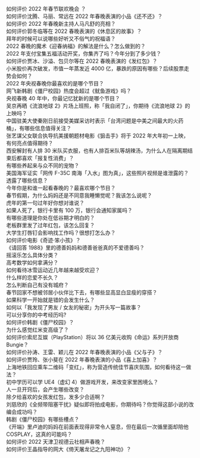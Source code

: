 如何评价 2022 年春节联欢晚会 ？  
如何评价沈腾、马丽、常远在 2022 年春晚表演的小品《还不还》？  
如何评价 2022 年春晚新主持人马凡舒的亮相？  
如何评价郭冬临等在 2022 春晚表演的《休息区的故事》？  
拜年的时候可以说哪些好听又不俗气的祝福语？  
2022 春晚的魔术《迎春纳福》的解法是什么？怎么做到的？  
2022 年支付宝集五福活动开奖，你集齐了吗？今年分到了多少钱？  
如何评价贾冰、沙溢、包贝尔等在 2022 春晚表演的《发红包》？  
小米股价再次破发，市值一年蒸发近 4000 亿，暴跌的原因有哪些？后续股票走势会如何？  
2022 年央视春晚你最喜欢的是哪个节目？  
网飞新韩剧《僵尸校园》热度会超过《鱿鱼游戏》吗？  
央视春晚 40 年中，你最记忆犹新的是哪个节目？  
吴京再晒《流浪地球 2》片场上班照，称「我自闭了」，你期待《流浪地球 2》的上映吗？  
中国驻美大使秦刚日前接受美媒采访时表示「台湾问题是中美之间最大的火药桶」，有哪些信息值得关注？  
张艺谋父女联合执导抗美援朝题材电影《狙击手》将于 2022 年大年初一上映，有何亮点值得期待？  
西安解封有人排 30 米队买衣服，也有人排百米队等胡辣汤，为什么人在隔离期结束后都喜欢「报复性消费」？  
有哪些养起来与众不同的宠物？  
美国海军证实「网传 F-35C 南海「入水」图为真」，这些照片视频是谁泄露的？透露了哪些信息？  
今年你是和谁一起看春晚的？最喜欢哪个节目？  
春节假期，为什么妈妈还是不同意我睡懒觉呢？我该怎么说呢？  
虎年的第一句过年好你想对谁说？  
如果人死了，银行卡里有 100 万，银行会通知家属吗？  
有哪些道理是你处在低谷期才明白的？  
老板群里发了过年红包，该怎么回复？  
大学生打唇钉会影响找工作吗？很想打怎么办？  
如何评价电影《奇迹·笨小孩》？  
《请回答 1988》里的德善妈妈和德善爸爸真的不爱德善吗？  
摇滚乐怎么具体分类？  
高考数学如何拿满分？  
如何看待冰雪运动近几年越来越受欢迎？  
什么样的恋爱不长久？  
怎么判断自己有没有城府？  
春节回家不想被邻居小伙伴比下去，有哪些显高显白显瘦的穿搭？  
如果科学一开始就是错的会发生什么？  
如何以「我发现了男友 / 女友的秘密」为开头写一篇故事？  
可以分享你的中考经历吗?  
如何评价韩剧《僵尸校园》？  
为什么感觉红米变高级了？  
如何评价索尼互娱（PlayStation）将以 36 亿美元收购《命运》系列开放商 Bungie？  
如何评价孙涛、王雷、颖儿在 2022 年春晚表演的小品《父与子》？  
如何评价贾玲、张小斐在 2022 年春晚表演的小品《喜上加喜》？  
上海地铁回应乘车二维码「变红」，称为营造传统佳节喜庆氛围，如何看待这一做法？  
初中学历可以学 UE4（虚幻 4）做游戏开发，来改变家里困境么？  
人一旦开窍后，会产生哪些改变？  
除夕给喜欢的女孩发红包，发多少合适啊？  
刘慈欣的《全频带阻塞干扰》疑似即将拍成电影，你期待吗？你觉得这部小说的改编会成功吗？  
韩剧《僵尸校园》有哪些槽点？  
《开端》里卢迪的妈妈在前面表现得非常令人窒息，但在最后一次循里面却陪他 COSPLAY，这真的可能吗？  
如何评价 2022 天津卫视德云社相声春晚？  
如何评价王晶指导的网大《倚天屠龙记之九阳神功》？  
